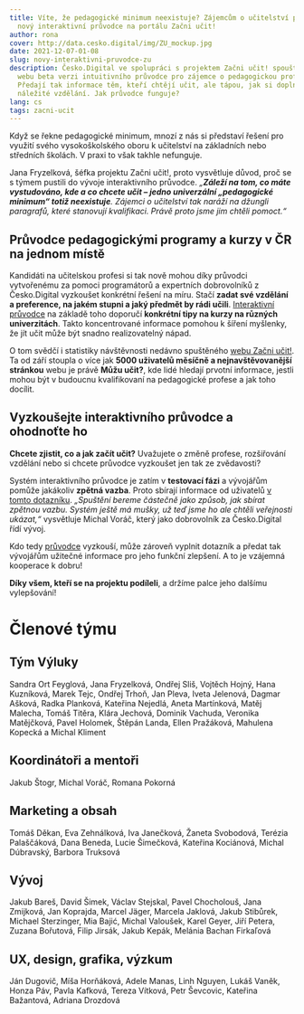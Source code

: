 ```yaml
---
title: Víte, že pedagogické minimum neexistuje? Zájemcům o učitelství pomůže
  nový interaktivní průvodce na portálu Začni učit!
author: rona
cover: http://data.cesko.digital/img/ZU_mockup.jpg
date: 2021-12-07-01-08
slug: novy-interaktivni-pruvodce-zu
description: Česko.Digital ve spolupráci s projektem Začni učit! spouští na jeho
  webu beta verzi intuitivního průvodce pro zájemce o pedagogickou profesi.
  Předají tak informace těm, kteří chtějí učit, ale tápou, jak si doplnit
  náležité vzdělání. Jak průvodce funguje?
lang: cs
tags: zacni-ucit
---
```

Když se řekne pedagogické minimum, mnozí z nás si představí řešení pro využití svého vysokoškolského oboru k učitelství na základních nebo středních školách. V praxi to však takhle nefunguje. 

Jana Fryzelková, šéfka projektu Začni učit!, proto vysvětluje důvod, proč se s týmem pustili do vývoje interaktivního průvodce. *„**Záleží na tom, co máte vystudováno, kde a co chcete učit – jedno univerzální „pedagogické minimum“ totiž neexistuje**. Zájemci o učitelství tak naráží na džungli paragrafů, které stanovují kvalifikaci. Právě proto jsme jim chtěli pomoct.“*

## Průvodce pedagogickými programy a kurzy v ČR na jednom místě

Kandidáti na učitelskou profesi si tak nově mohou díky průvodci vytvořenému za pomoci programátorů a expertních dobrovolníků z Česko.Digital vyzkoušet konkrétní řešení na míru. Stačí **zadat své vzdělání a preference, na jakém stupni a jaký předmět by rádi učili**. [Interaktivní průvodce](http://www.zacniucit.cz/pruvodce) na základě toho doporučí **konkrétní tipy na kurzy na různých univerzitách**. Takto koncentrované informace pomohou k šíření myšlenky, že jít učit může být snadno realizovatelný nápad.

O tom svědčí i statistiky návštěvnosti nedávno spuštěného [webu Začni učit!](https://zacniucit.cz/). Ta od září stoupla o více jak **5000 uživatelů měsíčně a nejnavštěvovanější stránkou** webu je právě **Můžu učit?**, kde lidé hledají prvotní informace, jestli mohou být v budoucnu kvalifikovaní na pedagogické profese a jak toho docílit.

## Vyzkoušejte interaktivního průvodce a ohodnoťte ho

**Chcete zjistit, co a jak začít učit?** Uvažujete o změně profese, rozšiřování vzdělání nebo si chcete průvodce vyzkoušet jen tak ze zvědavosti? 

Systém interaktivního průvodce je zatím v **testovací fázi** a vývojářům pomůže jakákoliv **zpětná vazba**. Proto sbírají informace od uživatelů [v tomto dotazníku](https://docs.google.com/forms/d/e/1FAIpQLScFzx46ihk0y90E6_UZqAANbQfHGs3AMGv66ShcS0G5qguldA/viewform). *„Spuštění bereme částečně jako způsob, jak sbírat zpětnou vazbu. Systém ještě má mušky, už teď jsme ho ale chtěli veřejnosti ukázat,“* vysvětluje Michal Voráč, který jako dobrovolník za Česko.Digital řídí vývoj.

Kdo tedy [průvodce](http://www.zacniucit.cz/pruvodce) vyzkouší, může zároveň vyplnit dotazník a předat tak vývojářům užitečné informace pro jeho funkční zlepšení. A to je vzájemná kooperace k dobru!

**Díky všem, kteří se na projektu podíleli**, a držíme palce jeho dalšímu vylepšování!

# Členové týmu 

## Tým Výluky

Sandra Ort Feyglová, Jana Fryzelková, Ondřej Sliš, Vojtěch Hojný, Hana Kuzníková, Marek Tejc, Ondřej Trhoň, Jan Pleva, Iveta Jelenová, Dagmar Ašková, Radka Planková, Kateřina Nejedlá, Aneta Martínková, Matěj Malecha, Tomáš Titěra, Klára Jechová, Dominik Vachuda, Veronika Matějčková, Pavel Holomek, Štěpán Landa, Ellen Pražáková, Mahulena Kopecká a Michal Kliment

## Koordinátoři a mentoři

Jakub Štogr, Michal Voráč, Romana Pokorná

## Marketing a obsah

Tomáš Děkan, Eva Zehnálková, Iva Janečková, Žaneta Svobodová, Terézia Palaščáková, Dana Beneda, Lucie Šimečková, Kateřina Kociánová, Michal Dúbravský, Barbora Truksová

## Vývoj

Jakub Bareš, David Šimek, Václav Stejskal, Pavel Chocholouš, Jana Zmijková, Jan Koprajda, Marcel Jäger, Marcela Jaklová, Jakub Stibůrek, Michael Sterzinger, Mia Bajić, Michal Valoušek, Karel Geyer, Jiří Petera, Zuzana Bořutová, Filip Jirsák, Jakub Kepák, Melánia Bachan Firkaľová

## UX, design, grafika, výzkum

Ján Dugovič, Míša Horňáková, Adele Manas, Linh Nguyen, Lukáš Vaněk, Honza Páv, Pavla Kafková, Tereza Vítková, Petr Ševcovic, Kateřina Bažantová, Adriana Drozdová